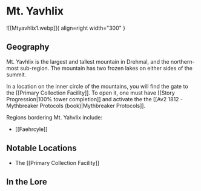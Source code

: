 # Mt. Yavhlix

![[Mtyavhlix1.webp]]{ align=right width="300" }

## Geography

Mt. Yavhlix is the largest and tallest mountain in Drehmal, and the northern-most sub-region. The mountain has two frozen lakes on either sides of the summit.

In a location on the inner circle of the mountains, you will find the gate to the [[Primary Collection Facility]]. To open it, one must have [[Story Progression|100% tower completion]] and activate the the [[Av2 1812 - Mythbreaker Protocols (book)|Mythbreaker Protocols]].

Regions bordering Mt. Yahvlix include:

- [[Faehrcyle]]

## Notable Locations

- The [[Primary Collection Facility]]

## In the Lore


